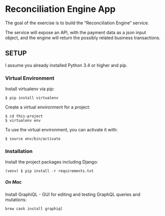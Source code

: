 # Reconciliation Engine App

The goal of the exercise is to build the “Reconciliation Engine” service.

The service will expose an API, with the payment data as a json input object, and the engine will return the possibly related business transactions.

## SETUP

I assume you already installed Python 3.4 or higher and pip.

### Virtual Environment

Install virtualenv via pip:

```
$ pip install virtualenv
```

Create a virtual environment for a project:

```
$ cd this-project
$ virtualenv env
```

To use the virtual environment, you can activate it with:

```
$ source env/bin/activate
```

### Installation

Install the project packages including Django:

```
(venv) $ pip install -r requirements.txt
```

##### On Mac

Install GraphiQL - GUI for editing and testing GraphQL queries and mutations:

```
brew cask install graphiql
```

